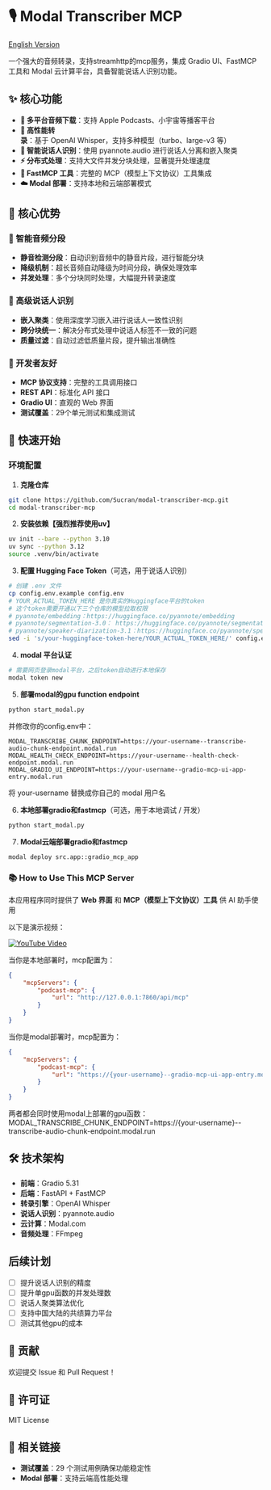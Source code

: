 # 🎙️ Modal Transcriber MCP

[English Version](./README.md)

一个强大的音频转录，支持streamhttp的mcp服务，集成 Gradio UI、FastMCP 工具和 Modal 云计算平台，具备智能说话人识别功能。

## ✨ 核心功能

- **🎵 多平台音频下载**：支持 Apple Podcasts、小宇宙等播客平台
- **🚀 高性能转录**：基于 OpenAI Whisper，支持多种模型（turbo、large-v3 等）
- **🎤 智能说话人识别**：使用 pyannote.audio 进行说话人分离和嵌入聚类
- **⚡ 分布式处理**：支持大文件并发分块处理，显著提升处理速度
- **🔧 FastMCP 工具**：完整的 MCP（模型上下文协议）工具集成
- **☁️ Modal 部署**：支持本地和云端部署模式

## 🎯 核心优势

### 🧠 智能音频分段
- **静音检测分段**：自动识别音频中的静音片段，进行智能分块
- **降级机制**：超长音频自动降级为时间分段，确保处理效率
- **并发处理**：多个分块同时处理，大幅提升转录速度

### 🎤 高级说话人识别
- **嵌入聚类**：使用深度学习嵌入进行说话人一致性识别
- **跨分块统一**：解决分布式处理中说话人标签不一致的问题
- **质量过滤**：自动过滤低质量片段，提升输出准确性

### 🔧 开发者友好
- **MCP 协议支持**：完整的工具调用接口
- **REST API**：标准化 API 接口
- **Gradio UI**：直观的 Web 界面
- **测试覆盖**：29个单元测试和集成测试

## 🚀 快速开始

### 环境配置

1. **克隆仓库**
```bash
git clone https://github.com/Sucran/modal-transcriber-mcp.git
cd modal-transcriber-mcp
```

2. **安装依赖【强烈推荐使用uv】**
```bash
uv init --bare --python 3.10
uv sync --python 3.12
source .venv/bin/activate
```

3. **配置 Hugging Face Token**（可选，用于说话人识别）
```bash
# 创建 .env 文件
cp config.env.example config.env
# YOUR_ACTUAL_TOKEN_HERE 是你真实的Huggingface平台的token
# 这个token需要开通以下三个仓库的模型拉取权限
# pyannote/embedding：https://huggingface.co/pyannote/embedding 
# pyannote/segmentation-3.0： https://huggingface.co/pyannote/segmentation-3.0
# pyannote/speaker-diarization-3.1：https://huggingface.co/pyannote/speaker-diarization-3.1
sed -i 's/your-huggingface-token-here/YOUR_ACTUAL_TOKEN_HERE/' config.env
```

4. **modal 平台认证**

```bash
# 需要网页登录modal平台，之后token自动进行本地保存
modal token new
```

5. **部署modal的gpu function endpoint**
```bash
python start_modal.py
```
并修改你的config.env中：
```text
MODAL_TRANSCRIBE_CHUNK_ENDPOINT=https://your-username--transcribe-audio-chunk-endpoint.modal.run
MODAL_HEALTH_CHECK_ENDPOINT=https://your-username--health-check-endpoint.modal.run
MODAL_GRADIO_UI_ENDPOINT=https://your-username--gradio-mcp-ui-app-entry.modal.run
```
将 your-username 替换成你自己的 modal 用户名

6. **本地部署gradio和fastmcp**（可选，用于本地调试 / 开发）

```bash
python start_modal.py
```

7. **Modal云端部署gradio和fastmcp**

```bash
modal deploy src.app::gradio_mcp_app
```

### 📚 How to Use This MCP Server

本应用程序同时提供了 **Web 界面** 和 **MCP（模型上下文协议）工具** 供 AI 助手使用

以下是演示视频：

[![YouTube Video](https://img.youtube.com/vi/Ut5jw7Epb0o/0.jpg)](https://youtu.be/Ut5jw7Epb0o)

当你是本地部署时，mcp配置为：
```json
{
    "mcpServers": {
        "podcast-mcp": {
            "url": "http://127.0.0.1:7860/api/mcp"
        }
    }
}
```
当你是modal部署时，mcp配置为：
```json
{
    "mcpServers": {
        "podcast-mcp": {
            "url": "https://{your-username}--gradio-mcp-ui-app-entry.modal.run/api/mcp"
        }
    }
}
```

两者都会同时使用modal上部署的gpu函数：
MODAL_TRANSCRIBE_CHUNK_ENDPOINT=https://{your-username}--transcribe-audio-chunk-endpoint.modal.run

## 🛠️ 技术架构

- **前端**：Gradio 5.31
- **后端**：FastAPI + FastMCP
- **转录引擎**：OpenAI Whisper
- **说话人识别**：pyannote.audio
- **云计算**：Modal.com
- **音频处理**：FFmpeg

## 后续计划

- [ ] 提升说话人识别的精度
- [ ] 提升单gpu函数的并发处理数
- [ ] 说话人聚类算法优化
- [ ] 支持中国大陆的共绩算力平台
- [ ] 测试其他gpu的成本

## 🤝 贡献

欢迎提交 Issue 和 Pull Request！

## 📜 许可证

MIT License

## 🔗 相关链接

- **测试覆盖**：29 个测试用例确保功能稳定性
- **Modal 部署**：支持云端高性能处理
